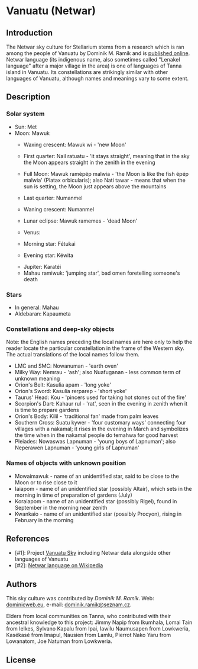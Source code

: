 # Vanuatu (Netwar)

## Introduction

<p>The Netwar sky culture for Stellarium stems from a research which is ran among the people of Vanuatu by Dominik M. Ramík and is <a href="http://dominicweb.eu/en/vanuatu-sky/">published online</a>. Netwar language (its indigenous name, also sometimes called "Lenakel language" after a major village in the area) is one of languages of Tanna island in Vanuatu. Its constellations are strikingly similar with other languages of Vanuatu, although names and meanings vary to some extent.</p>

## Description

### Solar system

<ul>
	<li>Sun: Met</li>
	<li>Moon: Mawuk</li>

 - Waxing crescent: Mawuk wi - 'new Moon'
 - First quarter: Nail ratuatu - 'it stays straight', meaning that in the sky the Moon appears straight in the zenith in the evening
 - Full Moon: Mawuk ramépép malwia - 'the Moon is like the fish épép malwia' (Platax orbicularis); also Nati tawar - means that when the sun is setting, the Moon just appears above the mountains
 - Last quarter: Numanmel
 - Waning crescent: Numanmel
 - Lunar eclipse: Mawuk ramemes - 'dead Moon'

	<li>Venus:</li>

 - Morning star: Fétukai
 - Evening star: Kéwita

	<li>Jupiter: Karatéi</li>
	<li>Mahau ramiwuk: 'jumping star', bad omen foretelling someone's death</li>
</ul>

### Stars

 - In general: Mahau
 - Aldebaran: Kapaumeta

### Constellations and deep-sky objects

<p>Note: the English names preceding the local names are here only to help the reader locate the particular constellation in the frame of the Western sky. The actual translations of the local names follow them.</p>

 - LMC and SMC: Nowanuman - 'earth oven'
 - Milky Way: Nemrau - 'ash'; also Nuafuganan - less common term of unknown meaning
 - Orion's Belt: Kasulia apam - 'long yoke'
 - Orion's Sword: Kasulia rerparep - 'short yoke'
 - Taurus' Head: Kou - 'pincers used for taking hot stones out of the fire'
 - Scorpion's Dart: Kahaur rul - 'rat', seen in the evening in zenith when it is time to prepare gardens
 - Orion's Body: Kilil - 'traditional fan' made from palm leaves
 - Southern Cross: Suatu kywer - 'four customary ways' connecting four villages with a nakamal; it rises in the evening in March and symbolizes the time when in the nakamal people do temahwa for good harvest
 - Pleiades: Nowaswas Lapnuman - 'young boys of Lapnuman'; also Neperawen Lapnuman - 'young girls of Lapnuman'

### Names of objects with unknown position

 - Mowaimawuk - name of an unidentified star, said to be close to the Moon or to rise close to it
 - Iaiapom - name of an unidentified star (possibly Altair), which sets in the morning in time of preparation of gardens (July)
 - Koraiapom - name of an unidentified star (possibly Rigel), found in September in the morning near zenith
 - Kwankaio - name of an unidentified star (possibly Procyon), rising in February in the morning

## References

 - [#1]: Project [Vanuatu Sky](http://dominicweb.eu/en/vanuatu-sky/) including Netwar data alongside other languages of Vanuatu
 - [#2]: [Netwar language on Wikipedia](https://en.wikipedia.org/wiki/Lenakel_language)

## Authors

<p>This sky culture was contributed by <i>Dominik M. Ramík</i>. Web: <a href="http://dominicweb.eu">dominicweb.eu</a>, e-mail: <a href="mailto:dominik.ramik@seznam.cz">dominik.ramik@seznam.cz</a>.</p>
<p>Elders from local communities on Tanna, who contributed with their ancestral knowledge to this project: Jimmy Napip from Ikumhala, Lomai Tain from Ielkes, Sylvano Kapalu from Ipai, Iawilu Naumusapen from Lowkweria, Kasékasé from Imapul, Nausien from Lamlu, Pierrot Nako Yaru from Lowanatom, Joe Natuman from Lowkweria.</p>

## License
